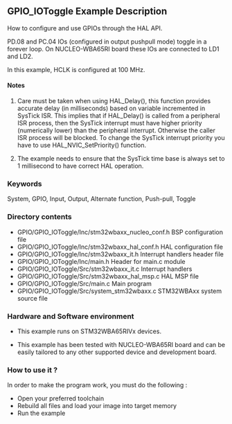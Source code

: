 ## <b>GPIO_IOToggle Example Description</b>

How to configure and use GPIOs through the HAL API.

PD.08 and PC.04 IOs (configured in output pushpull mode) toggle in a forever loop.
On NUCLEO-WBA65RI board these IOs are connected to LD1 and LD2.

In this example, HCLK is configured at 100 MHz.

#### <b>Notes</b>

 1. Care must be taken when using HAL_Delay(), this function provides accurate delay (in milliseconds)
    based on variable incremented in SysTick ISR. This implies that if HAL_Delay() is called from
    a peripheral ISR process, then the SysTick interrupt must have higher priority (numerically lower)
    than the peripheral interrupt. Otherwise the caller ISR process will be blocked.
    To change the SysTick interrupt priority you have to use HAL_NVIC_SetPriority() function.

 2. The example needs to ensure that the SysTick time base is always set to 1 millisecond
    to have correct HAL operation.

### <b>Keywords</b>

System, GPIO, Input, Output, Alternate function, Push-pull, Toggle

### <b>Directory contents</b>

  - GPIO/GPIO_IOToggle/Inc/stm32wbaxx_nucleo_conf.h BSP configuration file
  - GPIO/GPIO_IOToggle/Inc/stm32wbaxx_hal_conf.h    HAL configuration file
  - GPIO/GPIO_IOToggle/Inc/stm32wbaxx_it.h          Interrupt handlers header file
  - GPIO/GPIO_IOToggle/Inc/main.h                   Header for main.c module  
  - GPIO/GPIO_IOToggle/Src/stm32wbaxx_it.c          Interrupt handlers
  - GPIO/GPIO_IOToggle/Src/stm32wbaxx_hal_msp.c     HAL MSP file
  - GPIO/GPIO_IOToggle/Src/main.c                   Main program
  - GPIO/GPIO_IOToggle/Src/system_stm32wbaxx.c      STM32WBAxx system source file

### <b>Hardware and Software environment</b>

  - This example runs on STM32WBA65RIVx devices.

  - This example has been tested with NUCLEO-WBA65RI board and can be
    easily tailored to any other supported device and development board.

### <b>How to use it ?</b>

In order to make the program work, you must do the following :

 - Open your preferred toolchain
 - Rebuild all files and load your image into target memory
 - Run the example

